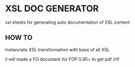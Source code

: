 # XSL DOC GENERATOR

xsl sheets for generating auto documentation of XSL content

## HOW TO

instanciate XSL transformation with base of all XSL

il will made a FO document for FOP 0.95+ to get pdf /rtf
